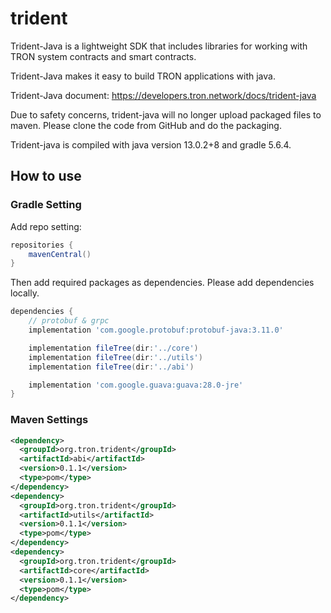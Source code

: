 # trident

Trident-Java is a lightweight SDK that includes libraries for working with TRON system contracts and smart contracts.

Trident-Java makes it easy to build TRON applications with java.

Trident-Java document: https://developers.tron.network/docs/trident-java

Due to safety concerns, trident-java will no longer upload packaged files to maven. Please clone the code from GitHub and do the packaging. 

Trident-java is compiled with java version 13.0.2+8 and gradle 5.6.4.

## How to use

### Gradle Setting

Add repo setting:

```groovy
repositories {
    mavenCentral()
}
```

Then add required packages as dependencies. Please add dependencies locally.

```groovy
dependencies {
    // protobuf & grpc
    implementation 'com.google.protobuf:protobuf-java:3.11.0'

    implementation fileTree(dir:'../core')
    implementation fileTree(dir:'../utils')
    implementation fileTree(dir:'../abi')

    implementation 'com.google.guava:guava:28.0-jre'
}
```

### Maven Settings

```xml
<dependency>
  <groupId>org.tron.trident</groupId>
  <artifactId>abi</artifactId>
  <version>0.1.1</version>
  <type>pom</type>
</dependency>
<dependency>
  <groupId>org.tron.trident</groupId>
  <artifactId>utils</artifactId>
  <version>0.1.1</version>
  <type>pom</type>
</dependency>
<dependency>
  <groupId>org.tron.trident</groupId>
  <artifactId>core</artifactId>
  <version>0.1.1</version>
  <type>pom</type>
</dependency>
```

